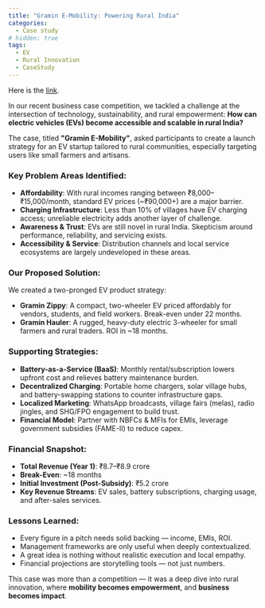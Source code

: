 ```yaml
---
title: "Gramin E-Mobility: Powering Rural India"
categories:
  - Case study 
# hidden: true
tags:
  - EV
  - Rural Innovation
  - CaseStudy
---
```


Here is the [link](https://mradityasaritasingh.github.io/case%20study/casestudy-nalsar/).

In our recent business case competition, we tackled a challenge at the intersection of technology, sustainability, and rural empowerment: **How can electric vehicles (EVs) become accessible and scalable in rural India?**

The case, titled **"Gramin E-Mobility"**, asked participants to create a launch strategy for an EV startup tailored to rural communities, especially targeting users like small farmers and artisans.

### Key Problem Areas Identified:

- **Affordability**: With rural incomes ranging between ₹8,000–₹15,000/month, standard EV prices (~₹90,000+) are a major barrier.
- **Charging Infrastructure**: Less than 10% of villages have EV charging access; unreliable electricity adds another layer of challenge.
- **Awareness & Trust**: EVs are still novel in rural India. Skepticism around performance, reliability, and servicing exists.
- **Accessibility & Service**: Distribution channels and local service ecosystems are largely undeveloped in these areas.

### Our Proposed Solution:

We created a two-pronged EV product strategy:

- **Gramin Zippy**: A compact, two-wheeler EV priced affordably for vendors, students, and field workers. Break-even under 22 months.
- **Gramin Hauler**: A rugged, heavy-duty electric 3-wheeler for small farmers and rural traders. ROI in ~18 months.

### Supporting Strategies:

- **Battery-as-a-Service (BaaS)**: Monthly rental/subscription lowers upfront cost and relieves battery maintenance burden.
- **Decentralized Charging**: Portable home chargers, solar village hubs, and battery-swapping stations to counter infrastructure gaps.
- **Localized Marketing**: WhatsApp broadcasts, village fairs (melas), radio jingles, and SHG/FPO engagement to build trust.
- **Financial Model**: Partner with NBFCs & MFIs for EMIs, leverage government subsidies (FAME-II) to reduce capex.

### Financial Snapshot:

- **Total Revenue (Year 1)**: ₹8.7–₹8.9 crore
- **Break-Even**: ~18 months
- **Initial Investment (Post-Subsidy)**: ₹5.2 crore
- **Key Revenue Streams**: EV sales, battery subscriptions, charging usage, and after-sales services.

### Lessons Learned:

- Every figure in a pitch needs solid backing — income, EMIs, ROI.
- Management frameworks are only useful when deeply contextualized.
- A great idea is nothing without realistic execution and local empathy.
- Financial projections are storytelling tools — not just numbers.

This case was more than a competition — it was a deep dive into rural innovation, where **mobility becomes empowerment**, and **business becomes impact**.
